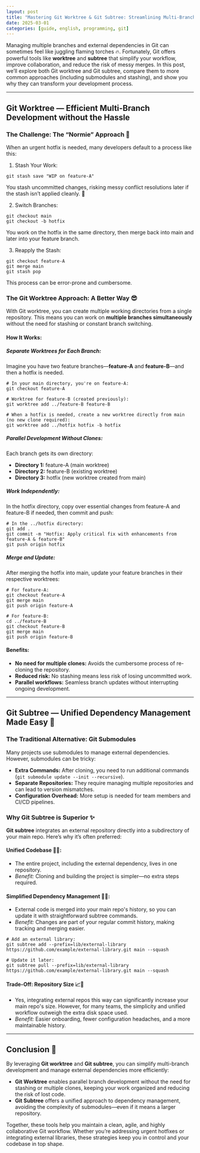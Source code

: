 ```yaml
---
layout: post
title: "Mastering Git Worktree & Git Subtree: Streamlining Multi-Branch Workflows and Dependency Management"
date: 2025-03-01
categories: [guide, english, programming, git]
---
```


Managing multiple branches and external dependencies in Git can sometimes feel like juggling flaming torches 🔥. Fortunately, Git offers powerful tools like **worktree** and **subtree** that simplify your workflow, improve collaboration, and reduce the risk of messy merges. In this post, we’ll explore both Git worktree and Git subtree, compare them to more common approaches (including submodules and stashing), and show you why they can transform your development process.

---

## Git Worktree — Efficient Multi-Branch Development without the Hassle

### The Challenge: The “Normie” Approach 🥴

When an urgent hotfix is needed, many developers default to a process like this:

1. Stash Your Work:

```shell
git stash save "WIP on feature-A"
```

You stash uncommitted changes, risking messy conflict resolutions later if the stash isn’t applied cleanly. 😬

2. Switch Branches:

```shell
git checkout main
git checkout -b hotfix
```

You work on the hotfix in the same directory, then merge back into main and later into your feature branch.

3. Reapply the Stash:

```shell
git checkout feature-A
git merge main
git stash pop
```

This process can be error-prone and cumbersome.

### The Git Worktree Approach: A Better Way 😎

With Git worktree, you can create multiple working directories from a single repository. This means you can work on **multiple branches simultaneously** without the need for stashing or constant branch switching.

#### How It Works:

##### Separate Worktrees for Each Branch:

Imagine you have two feature branches—**feature-A** and **feature-B**—and then a hotfix is needed.

```shell
# In your main directory, you're on feature-A:
git checkout feature-A

# Worktree for feature-B (created previously):
git worktree add ../feature-B feature-B

# When a hotfix is needed, create a new worktree directly from main (no new clone required):
git worktree add ../hotfix hotfix -b hotfix
```

##### Parallel Development Without Clones:

Each branch gets its own directory:

- **Directory 1:** feature-A (main worktree)
- **Directory 2:** feature-B (existing worktree)
- **Directory 3:** hotfix (new worktree created from main)

##### Work Independently:

In the hotfix directory, copy over essential changes from feature-A and feature-B if needed, then commit and push:

```shell
# In the ../hotfix directory:
git add .
git commit -m "Hotfix: Apply critical fix with enhancements from feature-A & feature-B"
git push origin hotfix
```

##### Merge and Update:

After merging the hotfix into main, update your feature branches in their respective worktrees:

```shell
# For feature-A:
git checkout feature-A
git merge main
git push origin feature-A

# For feature-B:
cd ../feature-B
git checkout feature-B
git merge main
git push origin feature-B
```

#### Benefits:

- **No need for multiple clones:** Avoids the cumbersome process of re-cloning the repository.
- **Reduced risk:** No stashing means less risk of losing uncommitted work.
- **Parallel workflows:** Seamless branch updates without interrupting ongoing development.

---

## Git Subtree — Unified Dependency Management Made Easy 📂

### The Traditional Alternative: Git Submodules

Many projects use submodules to manage external dependencies. However, submodules can be tricky:

- **Extra Commands:** After cloning, you need to run additional commands (`git submodule update --init --recursive`).
- **Separate Repositories:** They require managing multiple repositories and can lead to version mismatches.
- **Configuration Overhead:** More setup is needed for team members and CI/CD pipelines.

### Why Git Subtree is Superior ✨

**Git subtree** integrates an external repository directly into a subdirectory of your main repo. Here’s why it’s often preferred:

#### Unified Codebase 📂🤝:
  - The entire project, including the external dependency, lives in one repository.
  - _Benefit:_ Cloning and building the project is simpler—no extra steps required.

#### Simplified Dependency Management 🔄✅:
  - External code is merged into your main repo's history, so you can update it with straightforward subtree commands.
  - _Benefit:_ Changes are part of your regular commit history, making tracking and merging easier.

  ```shell
  # Add an external library:
  git subtree add --prefix=lib/external-library https://github.com/example/external-library.git main --squash

  # Update it later:
  git subtree pull --prefix=lib/external-library https://github.com/example/external-library.git main --squash
  ```

#### Trade-Off: Repository Size 📈💾
  - Yes, integrating external repos this way can significantly increase your main repo's size. However, for many teams, the simplicity and unified workflow outweigh the extra disk space used.
  - _Benefit:_ Easier onboarding, fewer configuration headaches, and a more maintainable history.

---

## Conclusion 🎉

By leveraging **Git worktree** and **Git subtree**, you can simplify multi-branch development and manage external dependencies more efficiently:

- **Git Worktree** enables parallel branch development without the need for stashing or multiple clones, keeping your work organized and reducing the risk of lost code.
- **Git Subtree** offers a unified approach to dependency management, avoiding the complexity of submodules—even if it means a larger repository.

Together, these tools help you maintain a clean, agile, and highly collaborative Git workflow. Whether you’re addressing urgent hotfixes or integrating external libraries, these strategies keep you in control and your codebase in top shape.

